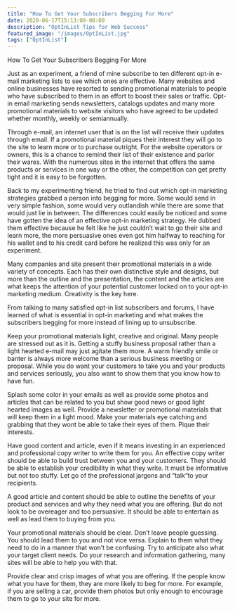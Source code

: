 ```yaml
---
title: "How To Get Your Subscribers Begging For More"
date: 2020-06-17T15:13:08-08:00
description: "OptInList Tips for Web Success"
featured_image: "/images/OptInList.jpg"
tags: ["OptInList"]
---
```


How To Get Your Subscribers Begging For More 


Just as an experiment, a friend of mine subscribe to ten different opt-in e-mail marketing lists to see which ones are effective. Many websites and online businesses have resorted to sending promotional materials to people who have subscribed to them in an effort to boost their sales or traffic. Opt-in email marketing sends newsletters, catalogs updates and many more promotional materials to website visitors who have agreed to be updated whether monthly, weekly or semiannually. 

Through e-mail, an internet user that is on the list will receive their updates through email. If a promotional material piques their interest they will go to the site to learn more or to purchase outright. For the website operators or owners, this is a chance to remind their list of their existence and parlor their wares.  With the numerous sites in the internet that offers the same products or services in one way or the other, the competition can get pretty tight and it is easy to be forgotten. 

Back to my experimenting friend, he tried to find out which opt-in marketing strategies grabbed a person into begging for more. Some would send in very simple fashion, some would very outlandish while there are some that would just lie in between. The differences could easily be noticed and some have gotten the idea of an effective opt-in marketing strategy. He dubbed them effective because he felt like he just couldn’t wait to go their site and learn more, the more persuasive ones even got him halfway to reaching for his wallet and to his credit card before he realized this was only for an experiment. 

Many companies and site present their promotional materials in a wide variety of concepts. Each has their own distinctive style and designs, but more than the outline and the presentation, the content and the articles are what keeps the attention of your potential customer locked on to your opt-in marketing medium. Creativity is the key here.

From talking to many satisfied opt-in list subscribers and forums, I have learned of what is essential in opt-in marketing and what makes the subscribers begging for more instead of lining up to unsubscribe.

Keep your promotional materials light, creative and original. Many people are stressed out as it is. Getting a stuffy business proposal rather than a light hearted e-mail may just agitate them more. A warm friendly smile or banter is always more welcome than a serious business meeting or proposal. While you do want your customers to take you and your products and services seriously, you also want to show them that you know how to have fun.

Splash some color in your emails as well as provide some photos and articles that can be related to you but show good news or good light hearted images as well. Provide a newsletter or promotional materials that will keep them in a light mood. Make your materials eye catching and grabbing that they wont be able to take their eyes of them. Pique their interests.

Have good content and article, even if it means investing in an experienced and professional copy writer to write them for you. An effective copy writer should be able to build trust between you and your customers. They should be able to establish your credibility in what they write. It must be informative but not too stuffy. Let go of the professional jargons and “talk“to your recipients. 

A good article and content should be able to outline the benefits of your product and services and why they need what you are offering. But do not look to be overeager and too persuasive. It should be able to entertain as well as lead them to buying from you. 

Your promotional materials should be clear. Don’t leave people guessing. You should lead them to you and not vice versa. Explain to them what they need to do in a manner that won’t be confusing. Try to anticipate also what your target client needs. Do your research and information gathering, many sites will be able to help you with that. 

Provide clear and crisp images of what you are offering. If the people know what you have for them, they are more likely to beg for more. For example, if you are selling a car, provide them photos but only enough to encourage them to go to your site for more. 

